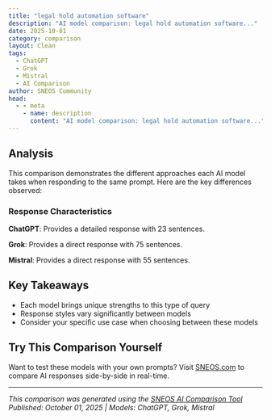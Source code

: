 ```yaml
---
title: "legal hold automation software"
description: "AI model comparison: legal hold automation software..."
date: 2025-10-01
category: comparison
layout: Clean
tags:
  - ChatGPT
  - Grok
  - Mistral
  - AI Comparison
author: SNEOS Community
head:
  - - meta
    - name: description
      content: "AI model comparison: legal hold automation software..."
---
```


<ChatComparison
  title="legal hold automation software"
  prompt="legal hold automation software"
  :responses='{
    "ChatGPT": "Legal hold automation software helps organizations manage and automate the process of issuing, tracking, and complying with legal holds (also known as litigation holds). This is crucial in preserving relevant information and documents during litigation, audits, or investigations to ensure compliance and reduce risks associated with data spoliation.\n\nHere are some popular legal hold automation software solutions:\n\n1. **Litera Legal Hold**  \n   - Features: Automated legal hold notices, custodian tracking, compliance reporting, integration with popular e-discovery platforms.  \n   - Benefits: Streamlines the legal hold process, reduces risk of missed communications, and improves audit readiness.\n\n2. **Exterro Legal Hold**  \n   - Features: End-to-end legal hold management, custodian notifications, audit trails, integration with e-discovery and data mapping tools.  \n   - Benefits: Helps organizations reduce risk and manage legal holds efficiently within broader e-discovery and privacy workflows.\n\n3. **Zapproved Legal Hold Pro**  \n   - Features: Automated notices, custodian acknowledgments, centralized repository, detailed reporting, and audit trails.  \n   - Benefits: User-friendly interface with strong compliance features, suitable for organizations of various sizes.\n\n4. **Relativity Legal Hold**  \n   - Features: Case-based legal hold management, custodian tracking, automated communications, and reporting.  \n   - Benefits: Seamlessly integrates with Relativity e-discovery platform, ideal for firms already using Relativity.\n\n5. **OpenText Legal Hold**  \n   - Features: Automated hold notifications, custodian management, reporting, and compliance workflows.  \n   - Benefits: Scalable enterprise-level solution with robust integration capabilities.\n\n6. **Onna Legal Hold**  \n   - Features: Legal hold workflows, integration with multiple sources for data preservation, custodian tracking.  \n   - Benefits: Combines preservation with extensive data discovery and compliance tools.\n\nWhen selecting legal hold software, consider factors such as ease of use, integration with existing e-discovery or document management tools, reporting and audit capabilities, scalability, and cost. Many vendors offer demos or trials\u2014requesting one can help determine the best fit for your organization\u0027s needs.\n\nIf you\u0027d like, I can provide more detailed comparisons or help identify the best option based on your organization\u0027s size and requirements.",
    "Grok": "Legal hold automation software is a specialized tool designed to streamline the process of issuing, managing, and releasing legal holds (also known as litigation holds) within an organization. A legal hold is a process that organizations use to preserve relevant data and documents when litigation or an investigation is anticipated or ongoing. Failure to comply with legal hold requirements can result in penalties, loss of evidence (spoliation), or other legal consequences.\n\nLegal hold automation software helps organizations ensure compliance with legal and regulatory requirements by automating the manual, time-consuming tasks associated with legal holds. Below is an overview of the key features, benefits, and popular software options in this space.\n\n---\n\n### **Key Features of Legal Hold Automation Software**\n1. **Automated Notifications**:\n   - Sends legal hold notices to custodians (employees or stakeholders) and tracks acknowledgment.\n   - Provides reminders for compliance and follow-ups.\n\n2. **Centralized Management**:\n   - Offers a single platform to create, track, and manage multiple legal holds across cases.\n   - Maintains an audit trail of all actions related to the hold (e.g., issuance, acknowledgment, and release).\n\n3. **Integration with Data Systems**:\n   - Connects with email systems (e.g., Microsoft 365, Google Workspace), file storage (e.g., SharePoint, OneDrive), and other data sources to preserve relevant information.\n   - Supports eDiscovery tools for seamless data collection and review.\n\n4. **Custodian Management**:\n   - Tracks custodians involved in a legal hold, including their status and compliance.\n   - Allows for bulk updates or notifications as custodians change roles or leave the organization.\n\n5. **Reporting and Analytics**:\n   - Generates reports on legal hold status, custodian compliance, and preservation activities.\n   - Helps demonstrate compliance during audits or legal proceedings.\n\n6. **Release Management**:\n   - Automates the process of releasing holds when litigation or investigations conclude.\n   - Ensures data is no longer preserved unnecessarily, reducing storage costs and risks.\n\n7. **Compliance and Security**:\n   - Ensures adherence to regulations like GDPR, HIPAA, or industry-specific standards.\n   - Provides role-based access control and encryption to protect sensitive data.\n\n---\n\n### **Benefits of Legal Hold Automation Software**\n- **Efficiency**: Reduces manual effort and time spent on issuing and tracking legal holds.\n- **Accuracy**: Minimizes human error in identifying custodians, preserving data, or documenting actions.\n- **Cost Savings**: Lowers the cost of compliance by reducing labor and mitigating risks of penalties.\n- **Risk Mitigation**: Prevents spoliation of evidence and ensures defensible preservation processes.\n- **Scalability**: Easily handles multiple legal holds for large organizations or complex litigation matters.\n\n---\n\n### **Popular Legal Hold Automation Software**\nHere are some widely used legal hold automation tools, often integrated within broader eDiscovery or compliance platforms:\n1. **Relativity Legal Hold**:\n   - Part of the Relativity eDiscovery platform, it offers robust legal hold management with automated notifications, custodian tracking, and integration with RelativityOne for data preservation.\n   - Ideal for law firms and corporations with complex litigation needs.\n\n2. **Exterro Legal Hold**:\n   - A standalone legal hold solution with features like automated workflows, custodian portals, and compliance reporting.\n   - Integrates with Exterro\u2019s broader eDiscovery and data privacy tools.\n\n3. **ZDiscovery (by Zapproved)**:\n   - Focuses on legal hold and eDiscovery management with user-friendly interfaces for small to mid-sized organizations.\n   - Offers automated notifications, custodian tracking, and defensible preservation processes.\n\n4. **Onit Legal Hold**:\n   - A cloud-based solution for legal hold management with customizable workflows and reporting.\n   - Often used by corporate legal teams for matter management and compliance.\n\n5. **Logikcull**:\n   - While primarily an eDiscovery platform, Logikcull includes legal hold automation features for issuing holds and preserving data in place.\n   - Suitable for organizations seeking an all-in-one eDiscovery solution.\n\n6. **Everlaw Legal Hold**:\n   - Part of the Everlaw eDiscovery platform, it provides legal hold management with easy-to-use custodian communication tools and audit trails.\n   - Great for collaborative legal teams.\n\n7. **Microsoft Purview (formerly Microsoft 365 Compliance)**:\n   - Offers legal hold capabilities within Microsoft 365 for preserving data in mailboxes, OneDrive, and SharePoint.\n   - Best for organizations already using the Microsoft ecosystem.\n\n---\n\n### **How to Choose the Right Legal Hold Software**\nWhen selecting legal hold automation software, consider the following factors:\n- **Organization Size**: Smaller firms may need simpler tools, while large enterprises require scalable solutions with integrations.\n- **Integration Needs**: Ensure compatibility with existing eDiscovery tools, email systems, and data storage platforms.\n- **Budget**: Some tools are standalone, while others are part of broader eDiscovery suites, affecting cost.\n- **Compliance Requirements**: Verify that the software meets industry-specific regulations and data privacy laws.\n- **User Experience**: Look for intuitive interfaces and good customer support to minimize training time.\n- **Audit and Reporting**: Ensure the software provides detailed logs and reports for defensibility in court.\n\n---\n\n### **Challenges and Considerations**\n- **Data Privacy**: Ensure the software complies with data protection laws, especially if custodians are in multiple jurisdictions (e.g., GDPR in Europe).\n- **Adoption**: Employees and custodians may resist or fail to acknowledge holds, requiring effective communication and training.\n- **Over-Preservation**: Automating holds without proper scoping can lead to unnecessary data retention, increasing storage costs and risks.\n- **Vendor Lock-In**: Some tools are part of larger platforms, which may limit flexibility if you switch providers.\n\n---\n\n### **Conclusion**\nLegal hold automation software is an essential tool for organizations looking to manage litigation and compliance risks effectively. By automating notifications, preservation, and tracking, these tools save time, reduce errors, and ensure defensibility in legal matters. When selecting a solution, evaluate your organization\u2019s needs, budget, and existing tech stack to find the best fit. Popular options like Relativity, Exterro, and ZDiscovery are excellent starting points, depending on the scale and complexity of your legal hold requirements.\n\nIf you have a specific use case or need recommendations tailored to your organization, feel free to provide more details!",
    "Mistral": "Legal hold automation software is designed to streamline and manage the process of issuing and tracking legal holds, which are notifications sent to individuals or organizations instructing them to preserve relevant information for potential litigation or investigations. These tools help legal teams ensure compliance with legal hold obligations, reduce manual effort, and mitigate risks associated with data preservation. Here are some key features and benefits of legal hold automation software:\n\n### Key Features:\n\n1. **Automated Notifications**:\n   - Send automated legal hold notifications to custodians (individuals who may possess relevant information).\n   - Customize notification templates to fit specific legal requirements.\n\n2. **Tracking and Compliance**:\n   - Track the status of legal holds, including acknowledgments and reminders.\n   - Ensure that custodians comply with the legal hold instructions.\n\n3. **Reporting and Analytics**:\n   - Generate reports on the status of legal holds, compliance rates, and other key metrics.\n   - Provide insights into the effectiveness of legal hold processes.\n\n4. **Integration**:\n   - Integrate with other eDiscovery and case management tools.\n   - Sync with email systems and document management platforms for seamless data preservation.\n\n5. **Audit Trails**:\n   - Maintain detailed audit trails of all actions taken, including notifications sent, acknowledgments received, and any follow-up actions.\n   - Ensure transparency and accountability in the legal hold process.\n\n6. **Customizable Workflows**:\n   - Create custom workflows to fit the specific needs of different types of legal holds.\n   - Adapt to various legal scenarios and jurisdictions.\n\n7. **User Management**:\n   - Manage user roles and permissions to ensure that only authorized personnel can issue and track legal holds.\n   - Provide secure access to legal hold information.\n\n### Benefits:\n\n1. **Efficiency**:\n   - Reduce the time and effort required to issue and track legal holds.\n   - Automate repetitive tasks, allowing legal teams to focus on more strategic activities.\n\n2. **Compliance**:\n   - Ensure that all relevant custodians are notified and comply with legal hold instructions.\n   - Minimize the risk of data spoliation and associated legal penalties.\n\n3. **Consistency**:\n   - Standardize the legal hold process across the organization.\n   - Ensure that all legal holds are issued and tracked in a consistent manner.\n\n4. **Cost Savings**:\n   - Reduce the costs associated with manual legal hold processes.\n   - Avoid potential legal costs resulting from non-compliance.\n\n5. **Risk Mitigation**:\n   - Mitigate the risks associated with data preservation and compliance.\n   - Provide a defensible process for legal holds in case of litigation or investigation.\n\n### Popular Legal Hold Automation Software:\n\n1. **Zapproved Legal Hold Pro**:\n   - Offers automated legal hold notifications, tracking, and reporting.\n   - Integrates with other eDiscovery tools.\n\n2. **Exterro Legal Hold**:\n   - Provides comprehensive legal hold management, including automated notifications and compliance tracking.\n   - Offers robust reporting and analytics capabilities.\n\n3. **Relativity Legal Hold**:\n   - Integrates with Relativity\u0027s eDiscovery platform.\n   - Offers customizable workflows and detailed audit trails.\n\n4. **Logikcull Hold**:\n   - Simplifies the legal hold process with automated notifications and tracking.\n   - Provides user-friendly interfaces and reporting tools.\n\n5. **Mimecast Legal Hold**:\n   - Focuses on email and data preservation.\n   - Offers automated notifications and compliance tracking.\n\nLegal hold automation software is a valuable tool for legal teams looking to streamline their legal hold processes, ensure compliance, and mitigate risks. By automating key aspects of the legal hold workflow, organizations can improve efficiency, reduce costs, and enhance their overall legal readiness."
  }'
  published-date="21:38"
/>

## Analysis

This comparison demonstrates the different approaches each AI model takes when responding to the same prompt. Here are the key differences observed:

### Response Characteristics

**ChatGPT**: Provides a detailed response with 23 sentences. 

**Grok**: Provides a direct response with 75 sentences. 

**Mistral**: Provides a direct response with 55 sentences. 

## Key Takeaways

- Each model brings unique strengths to this type of query
- Response styles vary significantly between models
- Consider your specific use case when choosing between these models

## Try This Comparison Yourself

Want to test these models with your own prompts? Visit [SNEOS.com](https://sneos.com) to compare AI responses side-by-side in real-time.

---

*This comparison was generated using the [SNEOS AI Comparison Tool](https://sneos.com)*
*Published: October 01, 2025 | Models: ChatGPT, Grok, Mistral*
